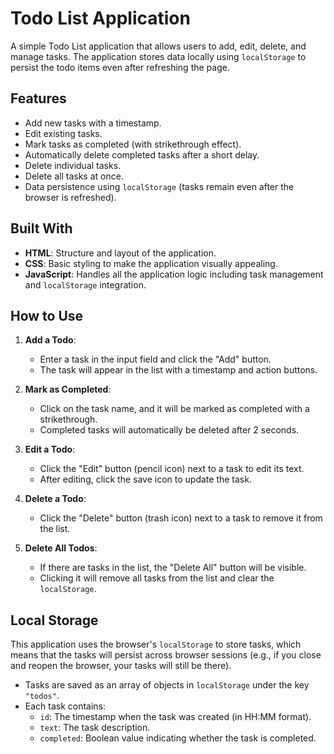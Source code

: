 # Todo List Application

A simple Todo List application that allows users to add, edit, delete, and manage tasks. The application stores data locally using `localStorage` to persist the todo items even after refreshing the page.

## Features

- Add new tasks with a timestamp.
- Edit existing tasks.
- Mark tasks as completed (with strikethrough effect).
- Automatically delete completed tasks after a short delay.
- Delete individual tasks.
- Delete all tasks at once.
- Data persistence using `localStorage` (tasks remain even after the browser is refreshed).

## Built With

- **HTML**: Structure and layout of the application.
- **CSS**: Basic styling to make the application visually appealing.
- **JavaScript**: Handles all the application logic including task management and `localStorage` integration.

## How to Use

1. **Add a Todo**:
   - Enter a task in the input field and click the "Add" button.
   - The task will appear in the list with a timestamp and action buttons.

2. **Mark as Completed**:
   - Click on the task name, and it will be marked as completed with a strikethrough.
   - Completed tasks will automatically be deleted after 2 seconds.

3. **Edit a Todo**:
   - Click the "Edit" button (pencil icon) next to a task to edit its text.
   - After editing, click the save icon to update the task.

4. **Delete a Todo**:
   - Click the "Delete" button (trash icon) next to a task to remove it from the list.

5. **Delete All Todos**:
   - If there are tasks in the list, the "Delete All" button will be visible.
   - Clicking it will remove all tasks from the list and clear the `localStorage`.

## Local Storage

This application uses the browser's `localStorage` to store tasks, which means that the tasks will persist across browser sessions (e.g., if you close and reopen the browser, your tasks will still be there).

- Tasks are saved as an array of objects in `localStorage` under the key `"todos"`.
- Each task contains:
  - `id`: The timestamp when the task was created (in HH:MM format).
  - `text`: The task description.
  - `completed`: Boolean value indicating whether the task is completed.
